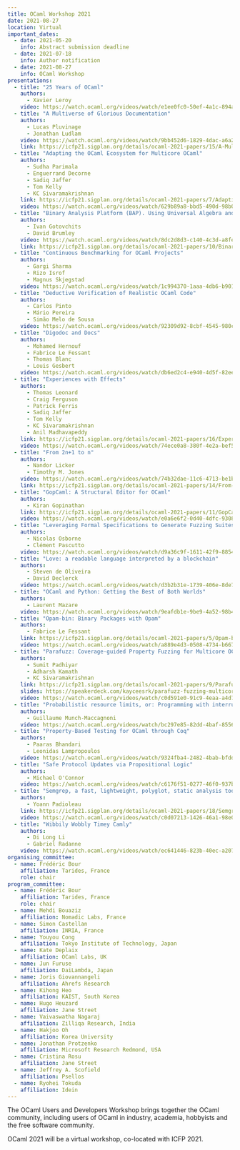```yaml
---
title: OCaml Workshop 2021
date: 2021-08-27
location: Virtual
important_dates:
  - date: 2021-05-20
    info: Abstract submission deadline 
  - date: 2021-07-18
    info: Author notification
  - date: 2021-08-27
    info: OCaml Workshop
presentations:
  - title: "25 Years of OCaml"
    authors:
      - Xavier Leroy
    video: https://watch.ocaml.org/videos/watch/e1ee0fc0-50ef-4a1c-894a-17df181424cb
  - title: "A Multiverse of Glorious Documentation"
    authors:
      - Lucas Pluvinage
      - Jonathan Ludlam
    video: https://watch.ocaml.org/videos/watch/9bb452d6-1829-4dac-a6a2-46b31050c931
    link: https://icfp21.sigplan.org/details/ocaml-2021-papers/15/A-Multiverse-of-Glorious-Documentation 
  - title: "Adapting the OCaml Ecosystem for Multicore OCaml"
    authors:
      - Sudha Parimala 
      - Enguerrand Decorne
      - Sadiq Jaffer
      - Tom Kelly
      - KC Sivaramakrishnan
    link: https://icfp21.sigplan.org/details/ocaml-2021-papers/7/Adapting-the-OCaml-ecosystem-for-Multicore-OCaml
    video: https://watch.ocaml.org/videos/watch/629b89a8-bbd5-490d-98b0-d0c740912b02
  - title: "Binary Analysis Platform (BAP). Using Universal Algebra and Tagless-Final Style for Developing Representation-Agnostic Frameworks"
    authors:
      - Ivan Gotovchits
      - David Brumley
    video: https://watch.ocaml.org/videos/watch/8dc2d8d3-c140-4c3d-a8fe-a6fcf6fba988
    link: https://icfp21.sigplan.org/details/ocaml-2021-papers/10/Binary-Analysis-Platform-BAP-Using-Universal-Algebra-and-Tagless-Final-Style-for-D
  - title: "Continuous Benchmarking for OCaml Projects"
    authors:
      - Gargi Sharma
      - Rizo Isrof
      - Magnus Skjegstad
    video: https://watch.ocaml.org/videos/watch/1c994370-1aaa-4db6-b901-d762786e4904
  - title: "Deductive Verification of Realistic OCaml Code"
    authors:
      - Carlos Pinto
      - Mário Pereira
      - Simão Melo de Sousa
    video: https://watch.ocaml.org/videos/watch/92309d92-8cbf-4545-980c-209c96e42a79
  - title: "Digodoc and Docs"
    authors:
      - Mohamed Hernouf
      - Fabrice Le Fessant
      - Thomas Blanc
      - Louis Gesbert
    video: https://watch.ocaml.org/videos/watch/db6ed2c4-e940-4d5f-82ee-d3d20eb4ceb7
  - title: "Experiences with Effects"
    authors:
      - Thomas Leonard
      - Craig Ferguson
      - Patrick Ferris
      - Sadiq Jaffer
      - Tom Kelly
      - KC Sivaramakrishnan
      - Anil Madhavapeddy
    link: https://icfp21.sigplan.org/details/ocaml-2021-papers/16/Experiences-with-Effects
    video: https://watch.ocaml.org/videos/watch/74ece0a8-380f-4e2a-bef5-c6bb9092be89
  - title: "From 2n+1 to n"
    authors:
      - Nandor Licker
      - Timothy M. Jones
    video: https://watch.ocaml.org/videos/watch/74b32dae-11c6-4713-be1b-946260196e50
    link: https://icfp21.sigplan.org/details/ocaml-2021-papers/14/From-2n-1-to-n
  - title: "GopCaml: A Structural Editor for OCaml"
    authors:
      - Kiran Gopinathan
    link: https://icfp21.sigplan.org/details/ocaml-2021-papers/11/GopCaml-A-Structural-Editor-for-OCaml
    video: https://watch.ocaml.org/videos/watch/e0a6e6f2-0d40-4dfc-9308-001c8e0f64d6
  - title: "Leveraging Formal Specifications to Generate Fuzzing Suites"
    authors:
      - Nicolas Osborne
      - Clément Pascutto
    video: https://watch.ocaml.org/videos/watch/d9a36c9f-1611-42f9-8854-981b1e2d7d75
  - title: "Love: a readable language interpreted by a blockchain"
    authors:
      - Steven de Oliveira
      - David Declerck
    video: https://watch.ocaml.org/videos/watch/d3b2b31e-1739-406e-8de7-d5f21bc01836
  - title: "OCaml and Python: Getting the Best of Both Worlds"
    authors:
      - Laurent Mazare
    video: https://watch.ocaml.org/videos/watch/9eafdb1e-9be9-4a52-98b4-f4696eda4c18
  - title: "Opam-bin: Binary Packages with Opam"
    authors:
      - Fabrice Le Fessant
    link: https://icfp21.sigplan.org/details/ocaml-2021-papers/5/Opam-bin-Binary-Packages-with-Opam
    video: https://watch.ocaml.org/videos/watch/a889e4d3-0508-4734-b667-7060b0a253cd
  - title: "Parafuzz: Coverage-guided Property Fuzzing for Multicore OCaml programs"
    authors:
      - Sumit Padhiyar
      - Adharsh Kamath
      - KC Sivaramakrishnan
    link: https://icfp21.sigplan.org/details/ocaml-2021-papers/9/Parafuzz-Coverage-guided-Property-Fuzzing-for-Multicore-OCaml-programs
    slides: https://speakerdeck.com/kayceesrk/parafuzz-fuzzing-multicore-ocaml-programs
    video: https://watch.ocaml.org/videos/watch/c0d591e0-91c9-4eaa-a4d7-c4f514de0a57
  - title: "Probabilistic resource limits, or: Programming with interrupts in OCaml"
    authors: 
      - Guillaume Munch-Maccagnoni
    video: https://watch.ocaml.org/videos/watch/bc297e85-82dd-4baf-8556-4a3a934978f9
  - title: "Property-Based Testing for OCaml through Coq"
    authors:
      - Paaras Bhandari
      - Leonidas Lampropoulos
    video: https://watch.ocaml.org/videos/watch/9324fba4-2482-4bab-bfdd-b8881b3ed94a
  - title: "Safe Protocol Updates via Propositional Logic"
    authors:
      - Michael O'Connor
    video: https://watch.ocaml.org/videos/watch/c6176f51-0277-46f0-937b-1e2721044492
  - title: "Semgrep, a fast, lightweight, polyglot, static analysis tool to find bugs"
    authors:
      - Yoann Padioleau
    link: https://icfp21.sigplan.org/details/ocaml-2021-papers/18/Semgrep-a-fast-lightweight-polyglot-static-analysis-tool-to-find-bugs
    video: https://watch.ocaml.org/videos/watch/c0d07213-1426-46a1-98e0-0b0c4515c841
  - title: "Wibbily Wobbly Timey Camly"
    authors: 
      - Di Long Li
      - Gabriel Radanne
    video: https://watch.ocaml.org/videos/watch/ec641446-823b-40ec-a207-85157a18f88e
organising_committee: 
  - name: Frédéric Bour
    affiliation: Tarides, France
    role: chair
program_committee: 
  - name: Frédéric Bour
    affiliation: Tarides, France
    role: chair
  - name: Mehdi Bouaziz
    affiliation: Nomadic Labs, France
  - name: Simon Castellan
    affiliation: INRIA, France
  - name: Youyou Cong
    affiliation: Tokyo Institute of Technology, Japan
  - name: Kate Deplaix
    affiliation: OCaml Labs, UK
  - name: Jun Furuse
    affiliation: DaiLambda, Japan
  - name: Joris Giovannangeli
    affiliation: Ahrefs Research
  - name: Kihong Heo
    affiliation: KAIST, South Korea
  - name: Hugo Heuzard
    affiliation: Jane Street
  - name: Vaivaswatha Nagaraj
    affiliation: Zilliqa Research, India
  - name: Hakjoo Oh
    affiliation: Korea University
  - name: Jonathan Protzenko
    affiliation: Microsoft Research Redmond, USA
  - name: Cristina Rosu
    affiliation: Jane Street
  - name: Jeffrey A. Scofield
    affiliation: Psellos
  - name: Ryohei Tokuda
    affiliation: Idein
---
```


The OCaml Users and Developers Workshop brings together the OCaml community, including users of OCaml in industry, academia, hobbyists and the free software community.

OCaml 2021 will be a virtual workshop, co-located with ICFP 2021.

